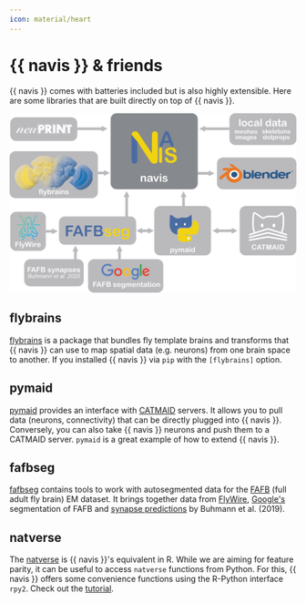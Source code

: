 ```yaml
---
icon: material/heart
---
```


# {{ navis }} & friends

{{ navis }} comes with batteries included but is also highly extensible. Here are
some libraries that are built directly on top of {{ navis }}.

![NAVis ecosystem](_static/navis_ecosystem.png)

## flybrains

[flybrains](https://github.com/navis-org/navis-flybrains) is a package that
bundles fly template brains and transforms that {{ navis }} can use to map spatial
data (e.g. neurons) from one brain space to another. If you installed {{ navis }}
via ``pip`` with the ``[flybrains]`` option.

## pymaid

[pymaid](https://pymaid.readthedocs.io/en/latest/) provides an interface with
[CATMAID](https://catmaid.readthedocs.io/en/stable/) servers. It allows
you to pull data (neurons, connectivity) that can be directly plugged into
{{ navis }}. Conversely, you can also take {{ navis }} neurons and push them to a
CATMAID server. ``pymaid`` is a great example of how to extend {{ navis }}.

## fafbseg

[fafbseg](https://fafbseg-py.readthedocs.io/en/latest/index.html) contains
tools to work with autosegmented data for the
[FAFB](https://www.temca2data.org) (full adult fly brain)
EM dataset. It brings together data from [FlyWire](https://flywire.ai/),
[Google's](http://fafb-ffn1.storage.googleapis.com/landing.html) segmentation
of FAFB and [synapse predictions](https://github.com/funkelab/synful) by
Buhmann et al. (2019).

## natverse

The [natverse](http://natverse.org/) is {{ navis }}'s equivalent in R. While we
are aiming for feature parity, it can be useful to access ``natverse`` functions
from Python. For this, {{ navis }} offers some convenience functions using the
R-Python interface ``rpy2``. Check out the [tutorial](generated/gallery/).
